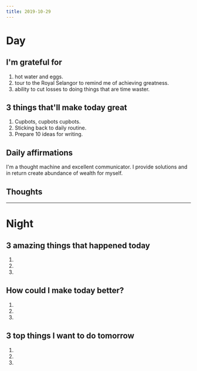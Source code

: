 ```yaml
---
title: 2019-10-29
---
```


# Day

## I'm grateful for
1. hot water and eggs.
2. tour to the Royal Selangor to remind me of achieving greatness.
3. ability to cut losses to doing things that are time waster.

## 3 things that'll make today great
1. Cupbots, cupbots cupbots. 
2. Sticking back to daily routine.
3. Prepare 10 ideas for writing.

## Daily affirmations

I'm a thought machine and excellent communicator. I provide solutions and in return create abundance of wealth for myself.  

## Thoughts



***

# Night

## 3 amazing things that happened today
1.
2.
3.

## How could I make today better?
1.
2.
3.

## 3 top things I want to do tomorrow
1.
2.
3.
